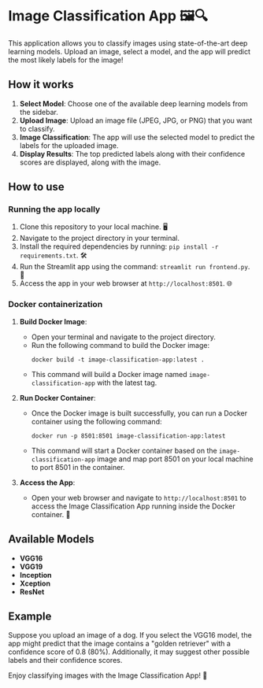 # Image Classification App 🖼️🔍

This application allows you to classify images using state-of-the-art deep learning models. Upload an image, select a model, and the app will predict the most likely labels for the image!

## How it works

1. **Select Model**: Choose one of the available deep learning models from the sidebar.
2. **Upload Image**: Upload an image file (JPEG, JPG, or PNG) that you want to classify.
3. **Image Classification**: The app will use the selected model to predict the labels for the uploaded image.
4. **Display Results**: The top predicted labels along with their confidence scores are displayed, along with the image.

## How to use

### Running the app locally

1. Clone this repository to your local machine. 🖥️
2. Navigate to the project directory in your terminal.
3. Install the required dependencies by running: `pip install -r requirements.txt`. 🛠️
4. Run the Streamlit app using the command: `streamlit run frontend.py`. 🏃
5. Access the app in your web browser at `http://localhost:8501`. 🌐

### Docker containerization

1. **Build Docker Image**:
   - Open your terminal and navigate to the project directory.
   - Run the following command to build the Docker image:
     ```
     docker build -t image-classification-app:latest .
     ```
   - This command will build a Docker image named `image-classification-app` with the latest tag.

2. **Run Docker Container**:
   - Once the Docker image is built successfully, you can run a Docker container using the following command:
     ```
     docker run -p 8501:8501 image-classification-app:latest
     ```
   - This command will start a Docker container based on the `image-classification-app` image and map port 8501 on your local machine to port 8501 in the container.

3. **Access the App**:
   - Open your web browser and navigate to `http://localhost:8501` to access the Image Classification App running inside the Docker container. 🚢

## Available Models

- **VGG16**
- **VGG19**
- **Inception**
- **Xception**
- **ResNet**

## Example

Suppose you upload an image of a dog. If you select the VGG16 model, the app might predict that the image contains a "golden retriever" with a confidence score of 0.8 (80%). Additionally, it may suggest other possible labels and their confidence scores.

Enjoy classifying images with the Image Classification App! 🎉

